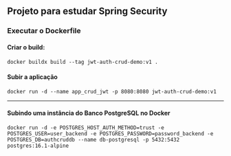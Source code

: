 Projeto para estudar Spring Security
---

### Executar o Dockerfile

#### Criar o build:
`docker buildx build --tag jwt-auth-crud-demo:v1 .`

#### Subir a aplicação 
`docker run -d --name app_crud_jwt -p 8080:8080 jwt-auth-crud-demo:v1`

---

#### Subindo uma instância do Banco PostgreSQL no Docker
`docker run -d -e POSTGRES_HOST_AUTH_METHOD=trust -e POSTGRES_USER=user_backend -e POSTGRES_PASSWORD=password_backend -e POSTGRES_DB=authcruddb --name db-postgresql -p 5432:5432 postgres:16.1-alpine`